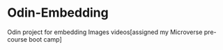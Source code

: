 # Odin-Embedding
Odin project for embedding Images videos[assigned my Microverse pre-course boot camp]
